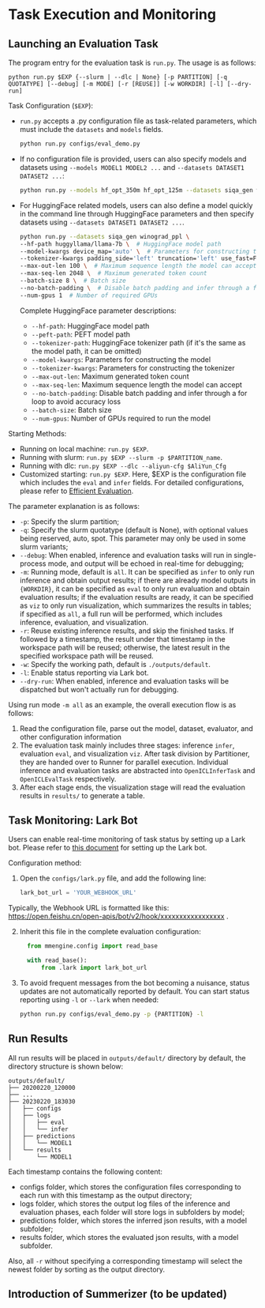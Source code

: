 # Task Execution and Monitoring

## Launching an Evaluation Task

The program entry for the evaluation task is `run.py`. The usage is as follows:

```shell
python run.py $EXP {--slurm | --dlc | None} [-p PARTITION] [-q QUOTATYPE] [--debug] [-m MODE] [-r [REUSE]] [-w WORKDIR] [-l] [--dry-run]
```

Task Configuration (`$EXP`):

- `run.py` accepts a .py configuration file as task-related parameters, which must include the `datasets` and `models` fields.

  ```bash
  python run.py configs/eval_demo.py
  ```

- If no configuration file is provided, users can also specify models and datasets using `--models MODEL1 MODEL2 ...` and `--datasets DATASET1 DATASET2 ...`:

  ```bash
  python run.py --models hf_opt_350m hf_opt_125m --datasets siqa_gen winograd_ppl
  ```

- For HuggingFace related models, users can also define a model quickly in the command line through HuggingFace parameters and then specify datasets using `--datasets DATASET1 DATASET2 ...`.

  ```bash
  python run.py --datasets siqa_gen winograd_ppl \
  --hf-path huggyllama/llama-7b \  # HuggingFace model path
  --model-kwargs device_map='auto' \  # Parameters for constructing the model
  --tokenizer-kwargs padding_side='left' truncation='left' use_fast=False \  # Parameters for constructing the tokenizer
  --max-out-len 100 \  # Maximum sequence length the model can accept
  --max-seq-len 2048 \  # Maximum generated token count
  --batch-size 8 \  # Batch size
  --no-batch-padding \  # Disable batch padding and infer through a for loop to avoid accuracy loss
  --num-gpus 1  # Number of required GPUs
  ```

  Complete HuggingFace parameter descriptions:

  - `--hf-path`: HuggingFace model path
  - `--peft-path`: PEFT model path
  - `--tokenizer-path`: HuggingFace tokenizer path (if it's the same as the model path, it can be omitted)
  - `--model-kwargs`: Parameters for constructing the model
  - `--tokenizer-kwargs`: Parameters for constructing the tokenizer
  - `--max-out-len`: Maximum generated token count
  - `--max-seq-len`: Maximum sequence length the model can accept
  - `--no-batch-padding`: Disable batch padding and infer through a for loop to avoid accuracy loss
  - `--batch-size`: Batch size
  - `--num-gpus`: Number of GPUs required to run the model

Starting Methods:

- Running on local machine: `run.py $EXP`.
- Running with slurm: `run.py $EXP --slurm -p $PARTITION_name`.
- Running with dlc: `run.py $EXP --dlc --aliyun-cfg $AliYun_Cfg`
- Customized starting: `run.py $EXP`. Here, $EXP is the configuration file which includes the `eval` and `infer` fields. For detailed configurations, please refer to [Efficient Evaluation](./evaluation.md).

The parameter explanation is as follows:

- `-p`: Specify the slurm partition;
- `-q`: Specify the slurm quotatype (default is None), with optional values being reserved, auto, spot. This parameter may only be used in some slurm variants;
- `--debug`: When enabled, inference and evaluation tasks will run in single-process mode, and output will be echoed in real-time for debugging;
- `-m`: Running mode, default is `all`. It can be specified as `infer` to only run inference and obtain output results; if there are already model outputs in `{WORKDIR}`, it can be specified as `eval` to only run evaluation and obtain evaluation results; if the evaluation results are ready, it can be specified as `viz` to only run visualization, which summarizes the results in tables; if specified as `all`, a full run will be performed, which includes inference, evaluation, and visualization.
- `-r`: Reuse existing inference results, and skip the finished tasks. If followed by a timestamp, the result under that timestamp in the workspace path will be reused; otherwise, the latest result in the specified workspace path will be reused.
- `-w`: Specify the working path, default is `./outputs/default`.
- `-l`: Enable status reporting via Lark bot.
- `--dry-run`: When enabled, inference and evaluation tasks will be dispatched but won't actually run for debugging.

Using run mode `-m all` as an example, the overall execution flow is as follows:

1. Read the configuration file, parse out the model, dataset, evaluator, and other configuration information
2. The evaluation task mainly includes three stages: inference `infer`, evaluation `eval`, and visualization `viz`. After task division by Partitioner, they are handed over to Runner for parallel execution. Individual inference and evaluation tasks are abstracted into `OpenICLInferTask` and `OpenICLEvalTask` respectively.
3. After each stage ends, the visualization stage will read the evaluation results in `results/` to generate a table.

## Task Monitoring: Lark Bot

Users can enable real-time monitoring of task status by setting up a Lark bot. Please refer to [this document](https://open.feishu.cn/document/ukTMukTMukTM/ucTM5YjL3ETO24yNxkjN?lang=zh-CN#7a28964d) for setting up the Lark bot.

Configuration method:

1. Open the `configs/lark.py` file, and add the following line:

   ```python
   lark_bot_url = 'YOUR_WEBHOOK_URL'
   ```

Typically, the Webhook URL is formatted like this: https://open.feishu.cn/open-apis/bot/v2/hook/xxxxxxxxxxxxxxxxx .

2. Inherit this file in the complete evaluation configuration:

   ```python
     from mmengine.config import read_base

     with read_base():
         from .lark import lark_bot_url

   ```

3. To avoid frequent messages from the bot becoming a nuisance, status updates are not automatically reported by default. You can start status reporting using `-l` or `--lark` when needed:

   ```bash
   python run.py configs/eval_demo.py -p {PARTITION} -l
   ```

## Run Results

All run results will be placed in `outputs/default/` directory by default, the directory structure is shown below:

```
outputs/default/
├── 20200220_120000
├── ...
├── 20230220_183030
│   ├── configs
│   ├── logs
│   │   ├── eval
│   │   └── infer
│   ├── predictions
│   │   └── MODEL1
│   └── results
│       └── MODEL1
```

Each timestamp contains the following content:

- configs folder, which stores the configuration files corresponding to each run with this timestamp as the output directory;
- logs folder, which stores the output log files of the inference and evaluation phases, each folder will store logs in subfolders by model;
- predictions folder, which stores the inferred json results, with a model subfolder;
- results folder, which stores the evaluated json results, with a model subfolder.

Also, all `-r` without specifying a corresponding timestamp will select the newest folder by sorting as the output directory.

## Introduction of Summerizer (to be updated)
